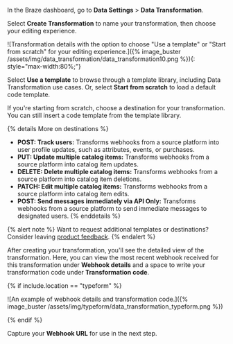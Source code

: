 In the Braze dashboard, go to **Data Settings** > **Data Transformation**.

Select **Create Transformation** to name your transformation, then choose your editing experience.

![Transformation details with the option to choose "Use a template" or "Start from scratch" for your editing experience.]({% image_buster /assets/img/data_transformation/data_transformation10.png %}){: style="max-width:80%;"}

Select **Use a template** to browse through a template library, including Data Transformation use cases. Or, select **Start from scratch** to load a default code template. 

If you're starting from scratch, choose a destination for your transformation. You can still insert a code template from the template library.

{% details More on destinations %}
* **POST: Track users:** Transforms webhooks from a source platform into user profile updates, such as attributes, events, or purchases.
* **PUT: Update multiple catalog items:** Transforms webhooks from a source platform into catalog item updates.
* **DELETE: Delete multiple catalog items:** Transforms webhooks from a source platform into catalog item deletions.
* **PATCH: Edit multiple catalog items:** Transforms webhooks from a source platform into catalog item edits.
* **POST: Send messages immediately via API Only:** Transforms webhooks from a source platform to send immediate messages to designated users.
{% enddetails %}

{% alert note %}
Want to request additional templates or destinations? Consider leaving [product feedback]({{site.baseurl}}/user_guide/administrative/access_braze/portal/).
{% endalert %}

After creating your transformation, you'll see the detailed view of the transformation. Here, you can view the most recent webhook received for this transformation under **Webhook details** and a space to write your transformation code under **Transformation code**.

{% if include.location == "typeform" %}

![An example of webhook details and transformation code.]({% image_buster /assets/img/typeform/data_transformation_typeform.png %})

{% endif %}

Capture your **Webhook URL** for use in the next step.
